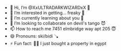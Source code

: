 - 👋 Hi, I’m @XxULTRADARKWIZARDxX 💪
- 👀 I’m interested in getting... freaky 👅
- 🌱 I’m currently learning about you 🤤
- 💞️ I’m looking to collaborate on devil's tango 😈
- 📫 How to reach me 7451 elmbridge way apt 205 😇
- 😄 Pronouns: ski/bidi 🪠
- ⚡ Fun fact: 👅💦 I just bought a property in egypt

<!---
XxULTRADARKWIZARDxX/XxULTRADARKWIZARDxX is a ✨ special ✨ repository because its `README.md` (this file) appears on your GitHub profile.
You can click the Preview link to take a look at your changes.
--->
